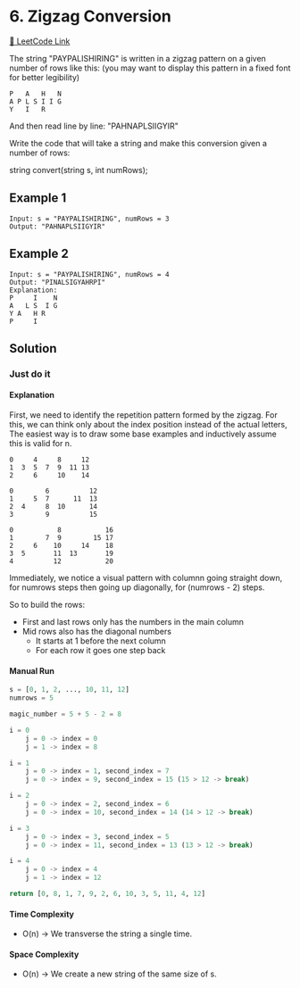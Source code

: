 # 6. Zigzag Conversion
[🔗 LeetCode Link](https://leetcode.com/problems/zigzag-conversion/description/)

The string "PAYPALISHIRING" is written in a zigzag pattern on a given number of rows like this: (you may want to display this pattern in a fixed font for better legibility)

```shell
P   A   H   N
A P L S I I G
Y   I   R
```

And then read line by line: "PAHNAPLSIIGYIR"

Write the code that will take a string and make this conversion given a number of rows:

string convert(string s, int numRows);

## Example 1

```shell
Input: s = "PAYPALISHIRING", numRows = 3
Output: "PAHNAPLSIIGYIR"
```

## Example 2

```shell
Input: s = "PAYPALISHIRING", numRows = 4
Output: "PINALSIGYAHRPI"
Explanation:
P     I    N
A   L S  I G
Y A   H R
P     I
```


## Solution

### Just do it

#### Explanation

First, we need to identify the repetition pattern formed by the zigzag.
For this, we can think only about the index position instead of the actual letters,
The easiest way is to draw some base examples and inductively assume this is valid for n.

```shell
0     4     8     12
1  3  5  7  9  11 13
2     6     10    14
```

```shell
0        6          12
1     5  7      11  13
2  4     8  10      14
3        9          15
```

```shell
0           8           16
1        7  9        15 17
2     6    10     14    18
3  5       11  13       19
4          12           20
```

Immediately, we notice a visual pattern
with columnn going straight down, for numrows steps
then going up diagonally, for (numrows - 2) steps.

So to build the rows:

- First and last rows only has the numbers in the main column
- Mid rows also has the diagonal numbers
  - It starts at 1 before the next column
  - For each row it goes one step back

#### Manual Run

```python
s = [0, 1, 2, ..., 10, 11, 12]
numrows = 5
```

```python
magic_number = 5 + 5 - 2 = 8

i = 0
    j = 0 -> index = 0
    j = 1 -> index = 8

i = 1
    j = 0 -> index = 1, second_index = 7
    j = 0 -> index = 9, second_index = 15 (15 > 12 -> break)

i = 2
    j = 0 -> index = 2, second_index = 6
    j = 0 -> index = 10, second_index = 14 (14 > 12 -> break)

i = 3
    j = 0 -> index = 3, second_index = 5
    j = 0 -> index = 11, second_index = 13 (13 > 12 -> break)

i = 4
    j = 0 -> index = 4
    j = 1 -> index = 12

return [0, 8, 1, 7, 9, 2, 6, 10, 3, 5, 11, 4, 12]
```

#### Time Complexity

- O(n) -> We transverse the string a single time.

#### Space Complexity

- O(n) -> We create a new string of the same size of s.
